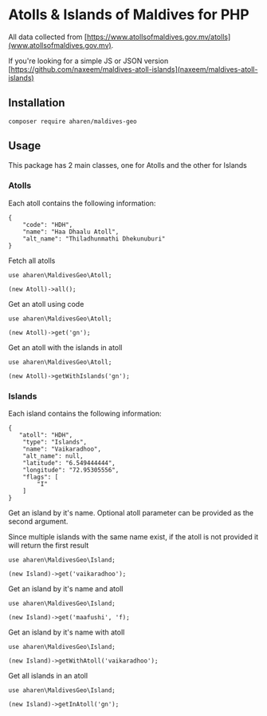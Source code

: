# Atolls & Islands of Maldives for PHP

All data collected from [https://www.atollsofmaldives.gov.mv/atolls](www.atollsofmaldives.gov.mv).

If you're looking for a simple JS or JSON version [https://github.com/naxeem/maldives-atoll-islands](naxeem/maldives-atoll-islands)

## Installation

```
composer require aharen/maldives-geo
```

## Usage

This package has 2 main classes, one for Atolls and the other for Islands

### Atolls

Each atoll contains the following information:

```
{
    "code": "HDH",
    "name": "Haa Dhaalu Atoll",
    "alt_name": "Thiladhunmathi Dhekunuburi"
}
```

Fetch all atolls

```
use aharen\MaldivesGeo\Atoll;

(new Atoll)->all();
```

Get an atoll using code

```
use aharen\MaldivesGeo\Atoll;

(new Atoll)->get('gn');
```

Get an atoll with the islands in atoll

```
use aharen\MaldivesGeo\Atoll;

(new Atoll)->getWithIslands('gn');
```

### Islands

Each island contains the following information:

```
{
   "atoll": "HDH",
    "type": "Islands",
    "name": "Vaikaradhoo",
    "alt_name": null,
    "latitude": "6.549444444",
    "longitude": "72.95305556",
    "flags": [
        "I"
    ]
}
```

Get an island by it's name. Optional atoll parameter can be provided as the second argument.

Since multiple islands with the same name exist, if the atoll is not provided it will return the first result

```
use aharen\MaldivesGeo\Island;

(new Island)->get('vaikaradhoo');
```

Get an island by it's name and atoll

```
use aharen\MaldivesGeo\Island;

(new Island)->get('maafushi', 'f);
```

Get an island by it's name with atoll

```
use aharen\MaldivesGeo\Island;

(new Island)->getWithAtoll('vaikaradhoo');
```

Get all islands in an atoll

```
use aharen\MaldivesGeo\Island;

(new Island)->getInAtoll('gn');
```
